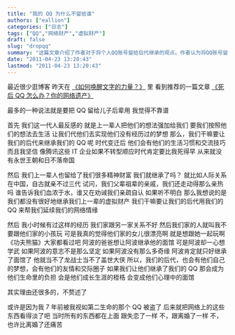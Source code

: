 ```yaml
---
title: "我的 QQ 为什么不留给谁"
authors: ["eallion"]
categories: ["日志"]
tags: ["QQ","网络财产","虚拟财产"]
draft: false
slug: "dropqq"
summary: "这篇文章介绍了作者对于将个人QQ账号留给后代继承的观点。作者认为将QQ账号留给后代是不可靠的，因为每一代人都有自己的生活习惯和交流方式。作者强调时代在不断变化，IT企业也需要转型，没有永世王朝和日不落帝国。同时，作者提到我们也没有很好地继承上一辈的精神财富，如人际关系。最后，作者分享了自己的个人经历，认为将QQ留给后代只会成为他们的负担。"
date: "2011-04-23 13:20:43"
lastmod: "2011-04-23 13:20:43"
---
```


最近很少逛博客
昨天在 [《如何唤醒文字的力量？》](http://www.liveme.org) 里
看到推荐的一篇文章 [《死后 QQ 怎么办？你的网络遗产》](http://dudo.org/archives/2010042323539.html)

最多的一种说法就是要把 QQ 留给儿子后辈用
我觉得不靠谱

首先
我们这一代人最反感的
就是上一辈人把他们的想法强加给我们
要我们按照他们的想法去生活
让我们代他们去实现他们没有经历过的梦想
那么，我们干嘛要让我们的后代来继承我们的 QQ 呢
时代变迁后
他们会有他们的生活习惯和交流技巧
而且我坚信
像腾讯这些 IT 企业如果不转型顺应时代肯定要比我死得早
从来就没有永世王朝和日不落帝国

然后
我们上一辈人也留给了我们很多精神财富
我们就继承了吗？
就比如人际关系
在中国，自古就亲不过三代
试问，我们父辈祖辈的亲戚，我们还走动得那么亲热吗
谁告诉我们血浓于水，谁又在劝诫我们亲疏自认
如果听不明白
那么我想说的是
我们都没有很好地继承我们上一辈的虚拟财产
我们干嘛要让我们的后代用我们的 QQ 来帮我们延续我们的网络情缘

然后
我小时候有过这样的经历
我们家跟另一家关系不好
然后我们家的人就叫我不要跟他们家的小孩玩
可是我真的觉得他们家的女儿很漂亮啊
就是想跟她一起玩啊
《功夫熊猫》大家都看过吧
阿波的爸爸想让阿波继承他的面馆
可是阿波却一心想学武
如果阿波的意志不是那么坚定
如果阿波没有那么多奇缘
阿波肯定就只好继承了面馆了
他就当不了龙战士当不了盖世大侠
所以，我们的后代，也会有他们自己的梦想，会有他们的友情和交际圈子
如果我们让他们继承了我们的 QQ
那会成为他们生命里的负担
会是他们成长生涯的桎梏
会变成他们心理中的面馆

其实理由还很多的，不赘述了

或许是因为我 7 年前被我视如第二生命的那个 QQ 被盗了
后来就把网络上的这些东西看得淡了吧
当时所有的东西都在上面
跟失恋了一样
不，跟离婚了一样
不，也许比离婚了还痛苦
